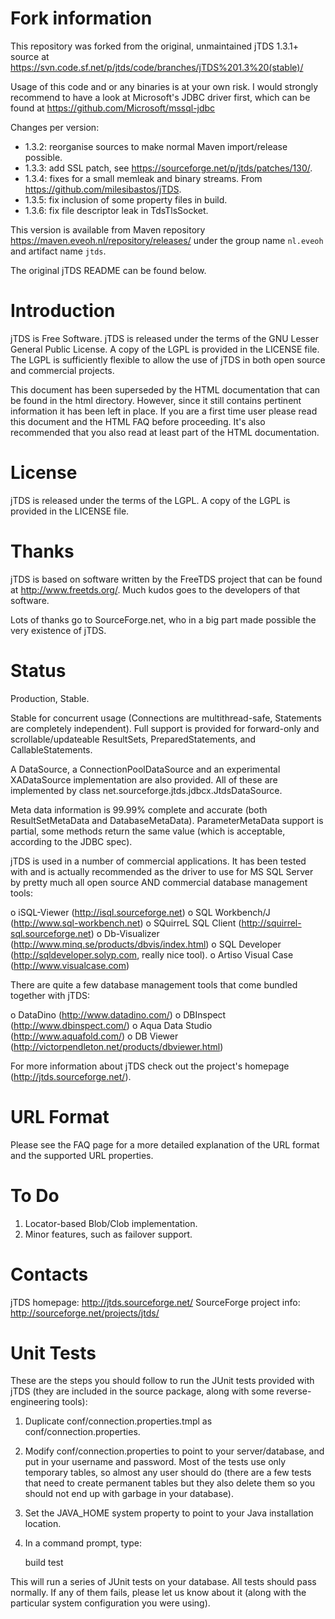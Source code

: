 Fork information
================

This repository was forked from the original, unmaintained jTDS 1.3.1+ source at https://svn.code.sf.net/p/jtds/code/branches/jTDS%201.3%20(stable)/
 
Usage of this code and or any binaries is at your own risk. I would strongly recommend to have a look at Microsoft's JDBC driver first, which can be found at https://github.com/Microsoft/mssql-jdbc

Changes per version:

* 1.3.2: reorganise sources to make normal Maven import/release possible.
* 1.3.3: add SSL patch, see https://sourceforge.net/p/jtds/patches/130/. 
* 1.3.4: fixes for a small memleak and binary streams. From https://github.com/milesibastos/jTDS.
* 1.3.5: fix inclusion of some property files in build.
* 1.3.6: fix file descriptor leak in TdsTlsSocket.

This version is available from Maven repository https://maven.eveoh.nl/repository/releases/ under the group name `nl.eveoh` and artifact name `jtds`.
 
The original jTDS README can be found below.
 
Introduction
============

jTDS is Free Software. jTDS is released under the terms of the GNU Lesser
General Public License. A copy of the LGPL is provided in the LICENSE file. The
LGPL is sufficiently flexible to allow the use of jTDS in both open source and
commercial projects.

This document has been superseded by the HTML documentation that can be found
in the html directory. However, since it still contains pertinent information
it has been left in place. If you are a first time user please read this
document and the HTML FAQ before proceeding. It's also recommended that you
also read at least part of the HTML documentation.


License
=======

jTDS is released under the terms of the LGPL. A copy of the LGPL is provided
in the LICENSE file.


Thanks
======

jTDS is based on software written by the FreeTDS project that can be found at
http://www.freetds.org/. Much kudos goes to the developers of that software.

Lots of thanks go to SourceForge.net, who in a big part made possible the very
existence of jTDS.


Status
======

Production, Stable.

Stable for concurrent usage (Connections are multithread-safe, Statements are
completely independent). Full support is provided for forward-only and
scrollable/updateable ResultSets, PreparedStatements, and CallableStatements.

A DataSource, a ConnectionPoolDataSource and an experimental XADataSource
implementation are also provided. All of these are implemented by class
net.sourceforge.jtds.jdbcx.JtdsDataSource.

Meta data information is 99.99% complete and accurate (both ResultSetMetaData
and DatabaseMetaData). ParameterMetaData support is partial, some methods
return the same value (which is acceptable, according to the JDBC spec).

jTDS is used in a number of commercial applications. It has been tested with and
is actually recommended as the driver to use for MS SQL Server by pretty much
all open source AND commercial database management tools:

 o iSQL-Viewer (http://isql.sourceforge.net)
 o SQL Workbench/J (http://www.sql-workbench.net)
 o SQuirreL SQL Client (http://squirrel-sql.sourceforge.net)
 o Db-Visualizer (http://www.minq.se/products/dbvis/index.html)
 o SQL Developer (http://sqldeveloper.solyp.com, really nice tool).
 o Artiso Visual Case (http://www.visualcase.com)

There are quite a few database management tools that come bundled together with
jTDS:

 o DataDino (http://www.datadino.com/)
 o DBInspect (http://www.dbinspect.com/)
 o Aqua Data Studio (http://www.aquafold.com/)
 o DB Viewer (http://victorpendleton.net/products/dbviewer.html)

For more information about jTDS check out the project's homepage
(http://jtds.sourceforge.net/).


URL Format
==========

Please see the FAQ page for a more detailed explanation of the URL format and
the supported URL properties.


To Do
=====

1. Locator-based Blob/Clob implementation.
2. Minor features, such as failover support.


Contacts
========

jTDS homepage:            http://jtds.sourceforge.net/
SourceForge project info: http://sourceforge.net/projects/jtds/


Unit Tests
==========

These are the steps you should follow to run the JUnit tests provided with jTDS
(they are included in the source package, along with some reverse-engineering
tools):

1. Duplicate conf/connection.properties.tmpl as conf/connection.properties.

2. Modify conf/connection.properties to point to your server/database, and put
in your username and password. Most of the tests use only temporary tables, so
almost any user should do (there are a few tests that need to create permanent
tables but they also delete them so you should not end up with garbage in your
database).

3. Set the JAVA_HOME system property to point to your Java installation
location.

4. In a command prompt, type:

   build test

This will run a series of JUnit tests on your database. All tests should pass
normally. If any of them fails, please let us know about it (along with the
particular system configuration you were using).
